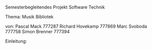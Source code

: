 Semesterbegleitendes Projekt 
Software Technik 

Thema: 
Musik Bibliotek 

von:
Pascal Mack 777287
Richard Hovekamp 777869
Marc Svoboda 777758
Simon Brenner 777394


Einleitung: 
